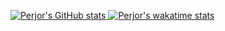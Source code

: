[![Perjor's GitHub stats](https://github-readme-stats.vercel.app/api?username=perjor&show_icons=true&hide_border=true&count_private=true)
![Perjor's wakatime stats](https://github-readme-stats.vercel.app/api/wakatime?username=perjor)](https://github.com/anuraghazra/github-readme-stats)
